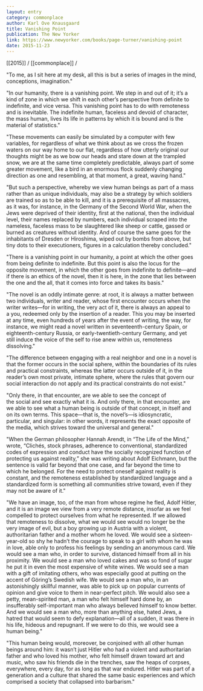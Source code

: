 ```yaml
---
layout: entry
category: commonplace
author: Karl Ove Knausgaard
title: Vanishing Point
publication: The New Yorker
link: https://www.newyorker.com/books/page-turner/vanishing-point
date: 2015-11-23
---
```


[[2015]] / [[commonplace]] / 

"To me, as I sit here at my desk, all this is but a series of images in the mind, conceptions, imagination."

"In our humanity, there is a vanishing point. We step in and out of it; it’s a kind of zone in which we shift in each other’s perspective from definite to indefinite, and vice versa. This vanishing point has to do with remoteness and is inevitable. The indefinite human, faceless and devoid of character, the mass human, lives its life in patterns by which it is bound and is the material of statistics."

"These movements can easily be simulated by a computer with few variables, for regardless of what we think about as we cross the frozen waters on our way home to our flat, regardless of how utterly original our thoughts might be as we bow our heads and stare down at the trampled snow, we are at the same time completely predictable, always part of some greater movement, like a bird in an enormous flock suddenly changing direction as one and resembling, at that moment, a great, waving hand."
 
"But such a perspective, whereby we view human beings as part of a mass rather than as unique individuals, may also be a strategy by which soldiers are trained so as to be able to kill, and it is a prerequisite of all massacres, as it was, for instance, in the Germany of the Second World War, when the Jews were deprived of their identity, first at the national, then the individual level, their names replaced by numbers, each individual scraped into the nameless, faceless mass to be slaughtered like sheep or cattle, gassed or burned as creatures without identity. And of course the same goes for the inhabitants of Dresden or Hiroshima, wiped out by bombs from above, but tiny dots to their executioners, figures in a calculation thereby concluded."

"There is a vanishing point in our humanity, a point at which the other goes from being definite to indefinite. But this point is also the locus for the opposite movement, in which the other goes from indefinite to definite—and if there is an ethics of the novel, then it is here, in the zone that lies between the one and the all, that it comes into force and takes its basis."

"The novel is an oddly intimate genre: at root, it is always a matter between two individuals, writer and reader, whose first encounter occurs when the writer writes—for in writing, the very act of it, there is always an appeal to a you, redeemed only by the insertion of a reader. This you may be inserted at any time, even hundreds of years after the event of writing, the way, for instance, we might read a novel written in seventeenth-century Spain, or eighteenth-century Russia, or early-twentieth-century Germany, and yet still induce the voice of the self to rise anew within us, remoteness dissolving."

"The difference between engaging with a real neighbor and one in a novel is that the former occurs in the social sphere, within the boundaries of its rules and practical constraints, whereas the latter occurs outside of it, in the reader’s own most private, intimate sphere, where the rules that govern our social interaction do not apply and its practical constraints do not exist."

"Only there, in that encounter, are we able to see the concept of the social and see exactly what it is. And only there, in that encounter, are we able to see what a human being is outside of that concept, in itself and on its own terms. This space—that is, the novel’s—is idiosyncratic, particular, and singular: in other words, it represents the exact opposite of the media, which strives toward the universal and general."

"When the German philosopher Hannah Arendt, in “The Life of the Mind,” wrote, “Clichés, stock phrases, adherence to conventional, standardized codes of expression and conduct have the socially recognized function of protecting us against reality,” she was writing about Adolf Eichmann, but the sentence is valid far beyond that one case, and far beyond the time to which he belonged. For the need to protect oneself against reality is constant, and the remoteness established by standardized language and a standardized form is something all communities strive toward, even if they may not be aware of it."

"We have an image, too, of the man from whose regime he fled, Adolf Hitler, and it is an image we view from a very remote distance, insofar as we feel compelled to protect ourselves from what he represented. If we allowed that remoteness to dissolve, what we would see would no longer be the very image of evil, but a boy growing up in Austria with a violent, authoritarian father and a mother whom he loved. We would see a sixteen-year-old so shy he hadn’t the courage to speak to a girl with whom he was in love, able only to profess his feelings by sending an anonymous card. We would see a man who, in order to survive, distanced himself from all in his proximity. We would see a man who loved cakes and was so fond of sugar he put it in even the most expensive of white wines. We would see a man with a gift of imitating others, who was especially good at putting on the accent of Göring’s Swedish wife. We would see a man who, in an astonishingly skillful manner, was able to pick up on popular currents of opinion and give voice to them in near-perfect pitch. We would also see a petty, mean-spirited man, a man who felt himself hard done by, an insufferably self-important man who always believed himself to know better. And we would see a man who, more than anything else, hated Jews, a hatred that would seem to defy explanation—all of a sudden, it was there in his life, hideous and repugnant. If we were to do this, we would see a human being."

"This human being would, moreover, be conjoined with all other human beings around him: it wasn’t just Hitler who had a violent and authoritarian father and who loved his mother, who felt himself drawn toward art and music, who saw his friends die in the trenches, saw the heaps of corpses, everywhere, every day, for as long as that war endured. Hitler was part of a generation and a culture that shared the same basic experiences and which comprised a society that collapsed into barbarism."
